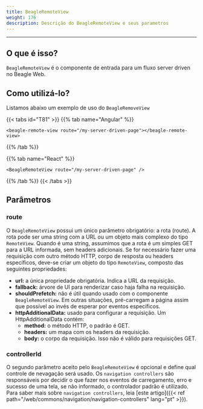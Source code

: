 ```yaml
---
title: BeagleRemoteView
weight: 176
description: Descrição do BeagleRemoteView e seus parametros
---
```


---

## O que é isso?

`BeagleRemoteView` é o componente de entrada para um fluxo server driven no Beagle Web.

## Como utilizá-lo?

Listamos abaixo um exemplo de uso do ``BeagleRemoveView``

{{< tabs id="T81" >}}
{{% tab name="Angular" %}}

```text
<beagle-remote-view route="/my-server-driven-page"></beagle-remote-view>
```

{{% /tab %}}

{{% tab name="React" %}}

```text
<BeagleRemoteView route="/my-server-driven-page" />
```

{{% /tab %}}
{{< /tabs >}}

## Parâmetros

### route

O `BeagleRemoteView` possui um único parâmetro obrigatório: a rota (route). A rota pode ser uma string com a URL ou um objeto mais complexo do tipo `RemoteView`. Quando é uma string, assumimos que a rota é um simples GET para a URL informada, sem headers adicionais. Se for necessário fazer uma requisição com outro método HTTP, corpo de resposta ou headers específicos, deve-se criar um objeto do tipo `RemoteView`, composto das seguintes propriedades:

- **url:** a única propriedade obrigatória. Indica a URL da requisição.
- **fallback:** árvore de UI para renderizar caso haja falha na requisição.
- **shouldPrefetch:** não é útil quando usado com o componente `BeagleRemoteView`. Em outras situações, pré-carregam a página assim que possível ao invés de esperar por eventos específicos.
- **httpAdditionalData:** usado para configurar a requisição. Um HttpAdditionalData contém:
  - **method:** o método HTTP, o padrão é GET.
  - **headers:** um mapa com os headers da requisição.
  - **body:** o corpo da requisição. Isso não é válido para requisições GET.

### controllerId

O segundo parâmetro aceito pelo `BeagleRemoteView` é opcional e define qual controle de nevagação será usado. Os ``navigation controllers`` são responsáveis por decidir o que fazer nos eventos de carregamento, erro e sucesso de uma tela, se não informado, o controlador padrão é utilizado. Para saber mais sobre ``navigation controllers``, leia [este artigo]({{< ref path="/web/commons/navigation/navigation-controllers" lang="pt" >}}).
